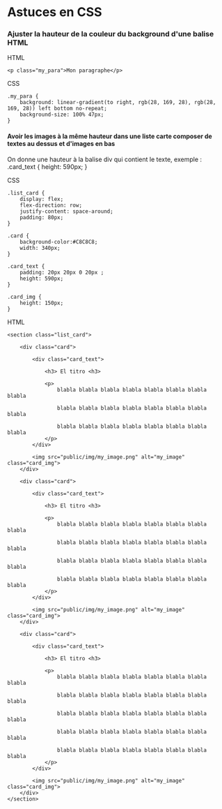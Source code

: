 # Astuces en CSS

### Ajuster la hauteur de la couleur du background d'une balise HTML

HTML

    <p class="my_para">Mon paragraphe</p>


CSS

    .my_para {
        background: linear-gradient(to right, rgb(28, 169, 28), rgb(28, 169, 28)) left bottom no-repeat;
        background-size: 100% 47px;
    }

#### Avoir les images à la même hauteur dans une liste carte composer de textes au dessus et d'images en bas  

On donne une hauteur à la balise div qui contient le texte, exemple : .card_text { height: 590px; }

CSS

    .list_card {
        display: flex;
        flex-direction: row;
        justify-content: space-around;
        padding: 80px;
    }

    .card {
        background-color:#C8C8C8;
        width: 340px;
    }   

    .card_text {
        padding: 20px 20px 0 20px ;
        height: 590px;
    } 

    .card_img {
        height: 150px;
    }



HTML

    <section class="list_card">

        <div class="card">

            <div class="card_text">

                <h3> El titro <h3>

                <p>
                    blabla blabla blabla blabla blabla blabla blabla blabla

                    blabla blabla blabla blabla blabla blabla blabla blabla

                    blabla blabla blabla blabla blabla blabla blabla blabla 
                </p>
            </div>

            <img src="public/img/my_image.png" alt="my_image" class="card_img">
        </div>

        <div class="card">

            <div class="card_text">

                <h3> El titro <h3>

                <p>
                    blabla blabla blabla blabla blabla blabla blabla blabla

                    blabla blabla blabla blabla blabla blabla blabla blabla

                    blabla blabla blabla blabla blabla blabla blabla blabla 

                    blabla blabla blabla blabla blabla blabla blabla blabla
                </p>
            </div>

            <img src="public/img/my_image.png" alt="my_image" class="card_img">
        </div>

        <div class="card">

            <div class="card_text">

                <h3> El titro <h3>

                <p>
                    blabla blabla blabla blabla blabla blabla blabla blabla

                    blabla blabla blabla blabla blabla blabla blabla blabla

                    blabla blabla blabla blabla blabla blabla blabla blabla 

                    blabla blabla blabla blabla blabla blabla blabla blabla

                    blabla blabla blabla blabla blabla blabla blabla blabla
                </p>
            </div>

            <img src="public/img/my_image.png" alt="my_image" class="card_img">
        </div>
    </section>